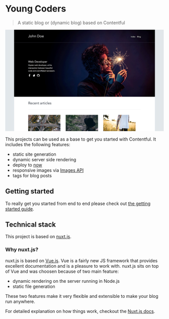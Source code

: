 # Young Coders

> A static blog or (dynamic blog) based on Contentful

![Preview of the Blog](./docs/images/home.png "Preview of the Blog")

This projects can be used as a base to get you started with Contentful. It includes the following features:

- static site generation
- dynamic server side rendering
- deploy to [now](https://zeit.co/now)
- responsive images via [Images API](https://www.contentful.com/developers/docs/references/images-api/)
- tags for blog posts

## Getting started

To really get you started from end to end please check out [the getting started guide](./docs/GETTING-STARTED.md).

## Technical stack

This project is based on [nuxt.js](https://nuxtjs.org/).

### Why nuxt.js?

nuxt.js is based on [Vue.js](https://vuejs.org/). Vue is a fairly new JS framework that provides excellent documentation and is a pleasure to work with. nuxt.js sits on top of Vue and was choosen because of two main feature:

- dynamic rendering on the server running in Node.js
- static file generation

These two features make it very flexible and extensible to make your blog run anywhere.

For detailed explanation on how things work, checkout the [Nuxt.js docs](https://github.com/nuxt/nuxt.js).

